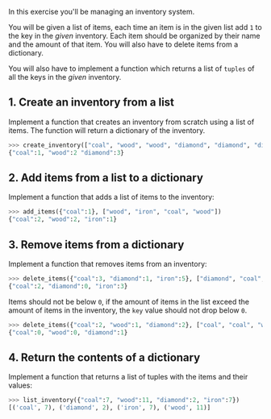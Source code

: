 In this exercise you'll be managing an inventory system.

You will be given a list of items, each time an item is in the given list add `1` to the key in the _given_ inventory. Each item should be organized by their name and the amount of that item. You will also have to delete items from a dictionary.

You will also have to implement a function which returns a list of `tuples` of all the keys in the _given_ inventory.

## 1. Create an inventory from a list

Implement a function that creates an inventory from scratch using a list of items. The function will return a dictionary of the inventory.

```python
>>> create_inventory(["coal", "wood", "wood", "diamond", "diamond", "diamond"])
{"coal":1, "wood":2 "diamond":3}
```

## 2. Add items from a list to a dictionary

Implement a function that adds a list of items to the inventory:

```python
>>> add_items({"coal":1}, ["wood", "iron", "coal", "wood"])
{"coal":2, "wood":2, "iron":1}
```

## 3. Remove items from a dictionary

Implement a function that removes items from an inventory:

```python
>>> delete_items({"coal":3, "diamond":1, "iron":5}, ["diamond", "coal", "iron", "iron"])
{"coal":2, "diamond":0, "iron":3}
```

Items should not be below `0`, if the amount of items in the list exceed the amount of items in the inventory, the `key` value should not drop below `0`.

```python
>>> delete_items({"coal":2, "wood":1, "diamond":2}, ["coal", "coal", "wood", "wood", "diamond"])
{"coal":0, "wood":0, "diamond":1}
```

## 4. Return the contents of a dictionary

Implement a function that returns a list of tuples with the items and their values:

```python
>>> list_inventory({"coal":7, "wood":11, "diamond":2, "iron":7})
[('coal', 7), ('diamond', 2), ('iron', 7), ('wood', 11)]
```

